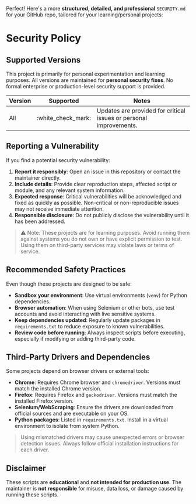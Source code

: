 Perfect! Here's a more **structured, detailed, and professional** `SECURITY.md` for your GitHub repo, tailored for your learning/personal projects:

# Security Policy

## Supported Versions

This project is primarily for personal experimentation and learning purposes. All versions are maintained for **personal security fixes**.
No formal enterprise or production-level security support is provided.

| Version | Supported            | Notes                                                              |
| ------- | -------------------- | ------------------------------------------------------------------ |
| All     | :white\_check\_mark: | Updates are provided for critical issues or personal improvements. |



## Reporting a Vulnerability

If you find a potential security vulnerability:

1. **Report it responsibly**: Open an issue in this repository or contact the maintainer directly.
2. **Include details**: Provide clear reproduction steps, affected script or module, and any relevant system information.
3. **Expected response**: Critical vulnerabilities will be acknowledged and fixed as quickly as possible. Non-critical or non-reproducible issues may not receive immediate attention.
4. **Responsible disclosure**: Do not publicly disclose the vulnerability until it has been addressed.

> ⚠️ Note: These projects are for learning purposes. Avoid running them against systems you do not own or have explicit permission to test. Using them on third-party services may violate laws or terms of service.



## Recommended Safety Practices

Even though these projects are designed to be safe:

* **Sandbox your environment**: Use virtual environments (`venv`) for Python dependencies.
* **Browser automation**: When using Selenium or other bots, use test accounts and avoid interacting with live sensitive systems.
* **Keep dependencies updated**: Regularly update packages in `requirements.txt` to reduce exposure to known vulnerabilities.
* **Review code before running**: Always inspect scripts before executing, especially if modifying or adding third-party code.



## Third-Party Drivers and Dependencies

Some projects depend on browser drivers or external tools:

* **Chrome**: Requires Chrome browser and `chromedriver`. Versions must match the installed Chrome version.
* **Firefox**: Requires Firefox and `geckodriver`. Versions must match the installed Firefox version.
* **Selenium/WebScraping**: Ensure the drivers are downloaded from official sources and are executable on your OS.
* **Python packages**: Listed in `requirements.txt`. Install in a virtual environment to isolate from system Python.

> Using mismatched drivers may cause unexpected errors or browser detection issues. Always follow official installation instructions for each driver.



## Disclaimer

These scripts are **educational** and **not intended for production use**. The maintainer is **not responsible** for misuse, data loss, or damage caused by running these scripts.
